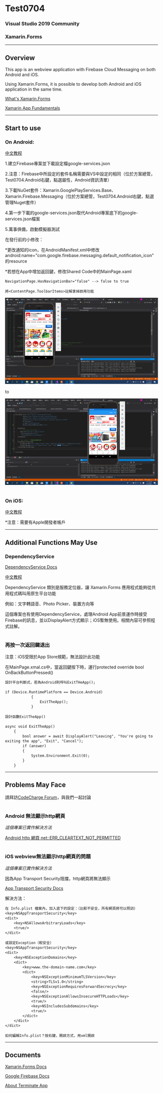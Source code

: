 # Test0704
### Visual Studio 2019 Community
### Xamarin.Forms
-----------------------------------
## Overview
This app is an webview application with Firebase Cloud Messaging on both Android and iOS.

Using Xamarin.Forms, it is possible to develop both Android and iOS application in the same time.

[What's Xamarin.Forms](https://www.telerik.com/blogs/what-is-xamarin-forms)

[Xamarin App Fundamentals](https://docs.microsoft.com/zh-tw/xamarin/xamarin-forms/app-fundamentals/)

----------------------------------
## Start to use

### On Android:

[中文教程](https://dotblogs.com.tw/supershowwei/2018/02/08/144157)

1.建立Firebase專案並下載設定檔google-services.json

2.注意：Firebase中所設定的套件名稱需要與VS中設定的相同（位於方案總管，Test0704.Android右鍵，點選屬性，Android資訊清單）

3.下載NuGet套件：Xamarin.GooglePlayServices.Base、Xamarin.Firebase.Messaging（位於方案總管，Test0704.Android右鍵，點選管理Nuget套件）

4.第一步下載的google-services.json取代Android專案底下的google-services.json檔案

5.萬事俱備，啟動模擬器測試

在發行前的小修改：

*更改通知的icon，在AndroidManifest.xml中修改 android:name="com.google.firebase.messaging.default_notification_icon" 的resource

*若想在App中增加返回鍵，修改Shared Code中的MainPage.xaml

    NavigationPage.HasNavigationBar="false" --> false to true

    將<ContentPage.ToolbarItems>註解拿掉啟用功能

![image](https://github.com/shinco0327/Test0704/blob/master/readme_img/Android_MainPage_without_bar.png)

to

![image](https://github.com/shinco0327/Test0704/blob/master/readme_img/Android_MainPage_with_bar.png)

#

### On iOS:

[中文教程](https://dotblogs.com.tw/supershowwei/2018/02/14/171219)

*注意：需要有Apple開發者帳戶

--------------------------------------------
## Additional Functions May Use

### DependencyService

[DependencyService Docs](https://docs.microsoft.com/zh-tw/xamarin/xamarin-forms/app-fundamentals/dependency-service/)

[中文教程](https://dotblogs.com.tw/lapland/2017/03/24/092910)

DependencyService 類別是服務定位器，讓 Xamarin.Forms 應用程式能夠從共用程式碼叫用原生平台功能

例如：文字轉語音、Photo Picker、裝置方向等

這個專案也有使用DependencyService，處理Android App前景運作時接受Firebase的訊息，並以DisplayAlert方式顯示；iOS暫無使用。相關內容可參照程式註解。

#

### 再按一次返回鍵退出

注意：iOS受限於App Store規範，無法設計此功能

在MainPage.xmal.cs中，當返回鍵按下時，運行protected override bool OnBackButtonPressed()

    設計平台判斷式，若為Android則呼叫ExitTHeApp();

    if (Device.RuntimePlatform == Device.Android)
                {
                    ExitTheApp();
                }

    設計函數ExitTheApp()

    async void ExitTheApp()
        {
            bool answer = await DisplayAlert("Leaving", "You're going to exiting the app", "Exit", "Cancel");
            if (answer)
            {
                System.Environment.Exit(0);
            }
        }

--------------------------------------------
## Problems May Face

請拜訪[CodeCharge Forum](https://codecharge.com.tw/phpBB2/)，與我們一起討論

#

### Android 無法顯示http網頁

_這個專案已實作解決方法_

[Android http 網頁 net::ERR_CLEARTEXT_NOT_PERMITTED](https://codecharge.com.tw/phpBB2/viewtopic.php?f=105&t=22560)

#

### iOS webview無法顯示http網頁的問題

_這個專案已實作解決方法_

因為App Transport Security阻擋，http網頁將無法顯示

[App Transport Security Docs](https://docs.microsoft.com/zh-tw/xamarin/ios/app-fundamentals/ats)

解決方法：

    在 Info.plist 檔案內，加入底下的設定：（比較不安全，所有網頁將可以照訪）
    <key>NSAppTransportSecurity</key>
    <dict>
        <key>NSAllowsArbitraryLoads</key>
        <true/>
    </dict>

    或設定Exception（較安全）
    <key>NSAppTransportSecurity</key>
    <dict>
        <key>NSExceptionDomains</key>
        <dict>
            <key>www.the-domain-name.com</key>
            <dict>
                <key>NSExceptionMinimumTLSVersion</key>
                <string>TLSv1.0</string>
                <key>NSExceptionRequiresForwardSecrecy</key>
                <false/>
                <key>NSExceptionAllowsInsecureHTTPLoads</key>
                <true/>
                <key>NSIncludesSubdomains</key>
                <true/>
            </dict>
        </dict>
    </dict>

    如何編輯Info.plist？按右鍵，開啟方式，用xml開啟

--------------------------------------------
## Documents

[Xamarin.Forms Docs](https://docs.microsoft.com/zh-tw/xamarin/xamarin-forms/)

[Google Firebase Docs](https://firebase.google.com/docs/cloud-messaging)

[About Terminate App](https://csharpkh.blogspot.com/2017/10/xamarinforms.html)





 


